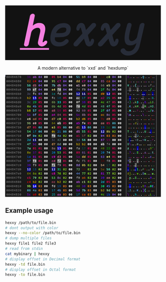 <p align="center">
  <img src="assets/hexxy.png" />
  <div align="center">A modern alternative to `xxd` and `hexdump`</div>
</p>

![example of hexxy in action](assets/img.png)

## Example usage
```sh
hexxy /path/to/file.bin
# dont output with color
hexxy --no-color /path/to/file.bin
# dump multiple files
hexxy file1 file2 file3
# read from stdin
cat mybinary | hexxy
# display offset in Decimal format
hexxy -td file.bin
# display offset in Octal format
hexxy -to file.bin
```
